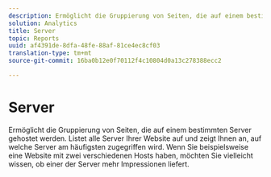 ```yaml
---
description: Ermöglicht die Gruppierung von Seiten, die auf einem bestimmten Server gehostet werden. Listet alle Server Ihrer Website auf und zeigt Ihnen an, auf welche Server am häufigsten zugegriffen wird. Wenn Sie beispielsweise eine Website mit zwei verschiedenen Hosts haben, möchten Sie vielleicht wissen, ob einer der Server mehr Impressionen liefert.
solution: Analytics
title: Server
topic: Reports
uuid: af4391de-8dfa-48fe-88af-81ce4ec8cf03
translation-type: tm+mt
source-git-commit: 16ba0b12e0f70112f4c10804d0a13c278388ecc2

---
```



# Server

Ermöglicht die Gruppierung von Seiten, die auf einem bestimmten Server gehostet werden. Listet alle Server Ihrer Website auf und zeigt Ihnen an, auf welche Server am häufigsten zugegriffen wird. Wenn Sie beispielsweise eine Website mit zwei verschiedenen Hosts haben, möchten Sie vielleicht wissen, ob einer der Server mehr Impressionen liefert.

